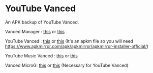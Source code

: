# YouTube Vanced
An APK backup of YouTube Vanced.

Vanced Manager : [this](https://github.com/ApexioDaCoder/youtube-vanced/releases/download/release/Vanced.Manager.apk) or [this](https://mega.nz/file/A65WxZSC#FaoJo_X8sV3f-aqWSVC2I7sIWHz5KV_4gRz48lUgBQM)

YouTube Vanced : [this](https://github.com/ApexioDaCoder/youtube-vanced/releases/download/release/YouTube.Vanced.apkm) or [this](https://mega.nz/file/5yBxDKAB#Rg9s5adG8AdNrFRj7Lh2AOhu0CathbX92K5wvN_LQy4)
(It's an apkm file so you will need https://www.apkmirror.com/apk/apkmirror/apkmirror-installer-official/)

YouTube Music Vanced : [this](https://github.com/ApexioDaCoder/youtube-vanced/releases/download/release/YouTube.Music.Vanced.apk) or [this](https://mega.nz/file/UqAA2AyY#_cgtheFlLPGZkxzQ5PXkvBxDhP7ZqNyw3woUOKgLDuM)

Vanced MicroG: [this](https://github.com/ApexioDaCoder/youtube-vanced/releases/download/release/Vanced.MicroG.apk) or [this](https://mega.nz/file/8qh3BCLD#kdyGFzlAVMAR8zAut2CEUOdCyqdyO_BdzvboFC8VrjE)
(Necessary for YouTube Vanced)
